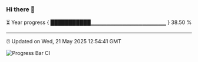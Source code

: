 ### Hi there 👋

⏳ Year progress { ███████████▁▁▁▁▁▁▁▁▁▁▁▁▁▁▁▁▁▁▁ } 38.50 %

---

⏰ Updated on Wed, 21 May 2025 12:54:41 GMT

![Progress Bar CI](https://github.com/DhruviPatel157/GitHub-Actions-Demo/workflows/Progress%20Bar%20CI/badge.svg)
